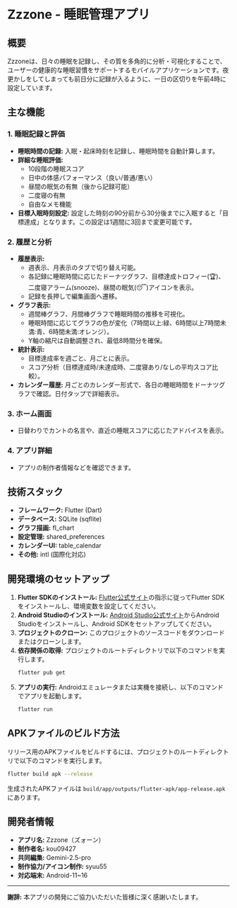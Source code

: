 # Zzzone - 睡眠管理アプリ

## 概要
Zzzoneは、日々の睡眠を記録し、その質を多角的に分析・可視化することで、ユーザーの健康的な睡眠習慣をサポートするモバイルアプリケーションです。夜更かしをしてしまっても前日分に記録が入るように、一日の区切りを午前4時に設定しています。

## 主な機能

### 1. 睡眠記録と評価
- **睡眠時間の記録:** 入眠・起床時刻を記録し、睡眠時間を自動計算します。
- **詳細な睡眠評価:** 
  - 10段階の睡眠スコア
  - 日中の体感パフォーマンス（良い/普通/悪い）
  - 昼間の眠気の有無（後から記録可能）
  - 二度寝の有無
  - 自由なメモ機能
- **目標入眠時刻設定:** 設定した時刻の90分前から30分後までに入眠すると「目標達成」となります。この設定は1週間に3回まで変更可能です。

### 2. 履歴と分析
- **履歴表示:** 
  - 週表示、月表示のタブで切り替え可能。
  - 各記録に睡眠時間に応じたドーナツグラフ、目標達成トロフィー(🏆)、二度寝アラーム(snooze)、昼間の眠気(😴)アイコンを表示。
  - 記録を長押しで編集画面へ遷移。
- **グラフ表示:** 
  - 週間棒グラフ、月間棒グラフで睡眠時間の推移を可視化。
  - 睡眠時間に応じてグラフの色が変化（7時間以上:緑、6時間以上7時間未満:青、6時間未満:オレンジ）。
  - Y軸の縮尺は自動調整され、最低8時間分を確保。
- **統計表示:** 
  - 目標達成率を週ごと、月ごとに表示。
  - スコア分析（目標達成時/未達成時、二度寝あり/なしの平均スコア比較）。
- **カレンダー履歴:** 月ごとのカレンダー形式で、各日の睡眠時間をドーナツグラフで確認。日付タップで詳細表示。

### 3. ホーム画面
- 日替わりでカントの名言や、直近の睡眠スコアに応じたアドバイスを表示。

### 4. アプリ詳細
- アプリの制作者情報などを確認できます。

## 技術スタック
- **フレームワーク:** Flutter (Dart)
- **データベース:** SQLite (sqflite)
- **グラフ描画:** fl_chart
- **設定管理:** shared_preferences
- **カレンダーUI:** table_calendar
- **その他:** intl (国際化対応)

## 開発環境のセットアップ
1.  **Flutter SDKのインストール:**
    [Flutter公式サイト](https://flutter.dev/docs/get-started/install)の指示に従ってFlutter SDKをインストールし、環境変数を設定してください。
2.  **Android Studioのインストール:**
    [Android Studio公式サイト](https://developer.android.com/studio)からAndroid Studioをインストールし、Android SDKをセットアップしてください。
3.  **プロジェクトのクローン:**
    このプロジェクトのソースコードをダウンロードまたはクローンします。
4.  **依存関係の取得:**
    プロジェクトのルートディレクトリで以下のコマンドを実行します。
    ```bash
    flutter pub get
    ```
5.  **アプリの実行:**
    Androidエミュレータまたは実機を接続し、以下のコマンドでアプリを起動します。
    ```bash
    flutter run
    ```

## APKファイルのビルド方法
リリース用のAPKファイルをビルドするには、プロジェクトのルートディレクトリで以下のコマンドを実行します。
```bash
flutter build apk --release
```
生成されたAPKファイルは `build/app/outputs/flutter-apk/app-release.apk` にあります。

## 開発者情報
- **アプリ名:** Zzzone（ズォーン）
- **制作者名:** kou09427
- **共同編集:** Gemini-2.5-pro
- **制作協力/アイコン制作:** syuu55
- **対応端末:** Android-11~16

---

**謝辞:**
本アプリの開発にご協力いただいた皆様に深く感謝いたします。